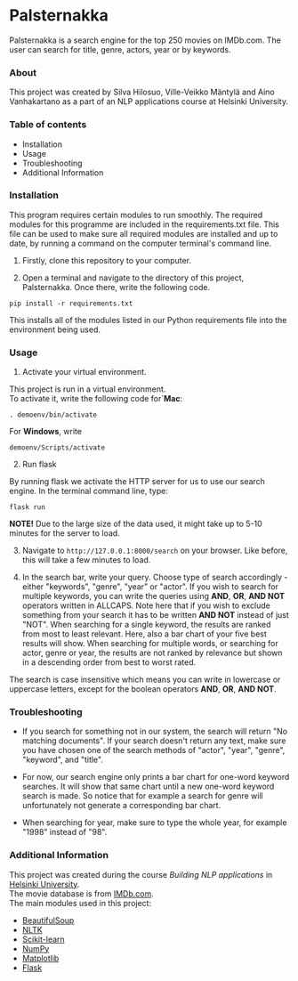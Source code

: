 # Palsternakka

Palsternakka is a search engine for the top 250 movies on IMDb.com. The user can search for title, genre, actors, year or by keywords.

### About

This project was created by Silva Hilosuo, Ville-Veikko Mäntylä and Aino Vanhakartano as a part of an NLP applications course at Helsinki University.

### Table of contents

 + Installation
 + Usage
 + Troubleshooting
 + Additional Information


### Installation

This program requires certain modules to run smoothly. The required modules for this programme are included in the requirements.txt file.
This file can be used to make sure all required modules are installed and up to date, by running a command on the computer terminal's command line.

1. Firstly, clone this repository to your computer.

2. Open a terminal and navigate to the directory of this project, Palsternakka. Once there, write the following code.

```
pip install -r requirements.txt

```
   This installs all of the modules listed in our Python requirements file into the environment being used.
   
### Usage

1.  Activate your virtual environment.

This project is run in a virtual environment. \
To activate it, write the following code for`**Mac**:

```
. demoenv/bin/activate
```

For **Windows**, write

```
demoenv/Scripts/activate

```

2. Run flask

By running flask we activate the HTTP server for us to use our search engine.
In the terminal command line, type:

```
flask run
```

**NOTE!** Due to the large size of the data used, it might take up to 5-10 minutes for the server to load.

3. Navigate to `http://127.0.0.1:8000/search` on your browser. Like before, this will take a few minutes to load.

4. In the search bar, write your query. Choose type of search accordingly - either "keywords", "genre", "year" or "actor". If you wish to search for multiple keywords,
you can write the queries using **AND**, **OR**, **AND NOT** operators written in ALLCAPS. Note here that if you wish to exclude something from your search it has to be written **AND NOT** instead of just "NOT".
When searching for a single keyword, the results are ranked from most to least relevant. Here, also a bar chart of your five best results will show. When searching for multiple words, or searching for
actor, genre or year, the results are not ranked by relevance but shown in a descending order from best to worst rated.

The search is case insensitive which means you can write in lowercase or uppercase letters, except for the boolean operators **AND**, **OR**, **AND NOT**.

### Troubleshooting

- If you search for something not in our system, the search will return "No matching documents". If your search doesn't return any text, make sure you have chosen one of the search methods
of "actor", "year", "genre", "keyword", and "title".

- For now, our search engine only prints a bar chart for one-word keyword searches. It will show that same chart until a new one-word keyword search is made. So notice that for example a search for
genre will unfortunately not generate a corresponding bar chart.

- When searching for year, make sure to type the whole year, for example "1998" instead of "98".

    

### Additional Information

This project was created during the course *Building NLP applications* in [Helsinki University](https://www.helsinki.fi/fi).\
The movie database is from [IMDb.com](https://www.imdb.com). \
The main modules used in this project:
+ [BeautifulSoup](https://www.crummy.com/software/BeautifulSoup/bs4/doc/)
+ [NLTK](https://www.nltk.org)
+ [Scikit-learn](https://scikit-learn.org/stable/)
+ [NumPy](https://numpy.org)
+ [Matplotlib](https://matplotlib.org)
+ [Flask](https://flask.palletsprojects.com/en/2.2.x/)

    


